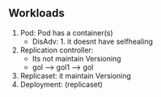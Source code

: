 ## Workloads
   1. Pod: Pod has a container(s)
       * DisAdv: 1. it doesnt have selfhealing 
   2. Replication controller: 
       * Its not maintain Versioning 
       * gol --> gol1 --> gol
   3. Replicaset: it maintain Versioning 
   4. Deployment: (replicaset)  